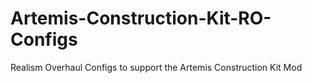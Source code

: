 # Artemis-Construction-Kit-RO-Configs
Realism Overhaul Configs to support the Artemis Construction Kit Mod
